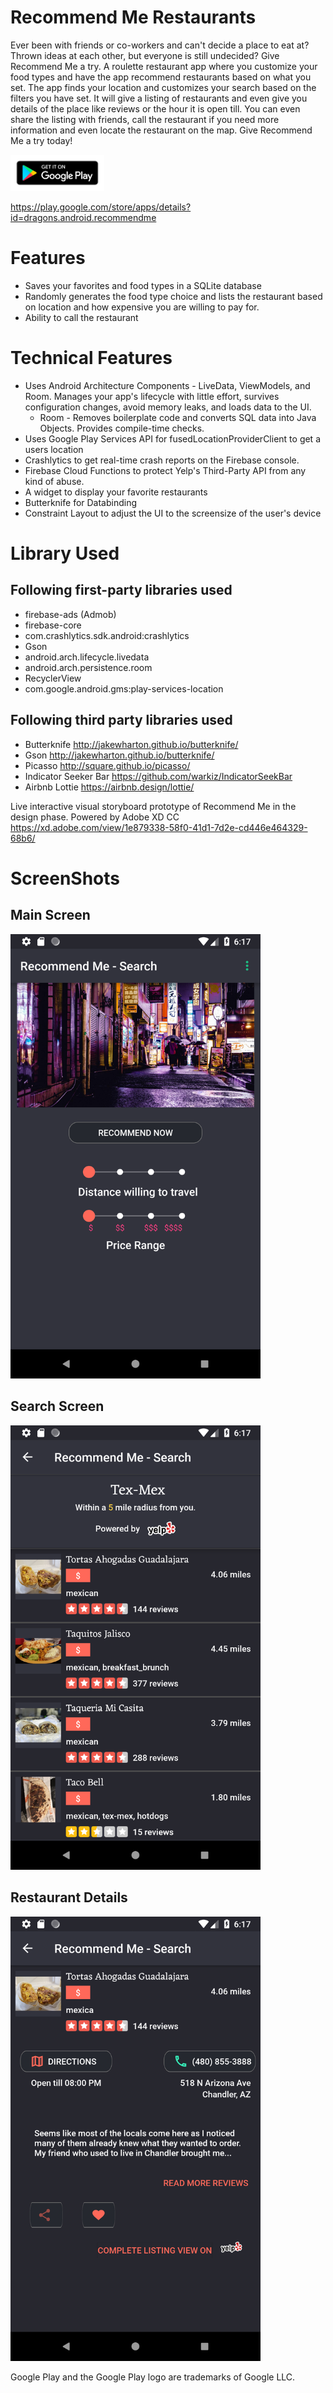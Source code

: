 # Recommend Me Restaurants
Ever been with friends or co-workers and can't decide a place to eat at? Thrown ideas at each other, but everyone is still undecided? Give Recommend Me a try. A roulette restaurant app where you customize your food types and have the app recommend restaurants based on what you set. The app finds your location and customizes your search based on the filters you have set. It will give a listing of restaurants and even give you details of the place like reviews or the hour it is open till. You can even share the listing with friends, call the restaurant if you need more information and even locate the restaurant on the map. Give Recommend Me a try today!

<img src="https://github.com/jgebbeken/RecommendMe/blob/master/google-play-badge.png" width="150">

https://play.google.com/store/apps/details?id=dragons.android.recommendme


# Features
* Saves your favorites and food types in a SQLite database
* Randomly generates the food type choice and lists the restaurant based on location and how expensive you are willing to pay for.
* Ability to call the restaurant 

# Technical Features
* Uses Android Architecture Components - LiveData, ViewModels, and Room. Manages your app's lifecycle with little effort, survives configuration changes, avoid memory leaks, and loads data to the UI.
  * Room - Removes boilerplate code and converts SQL data into Java Objects. Provides compile-time checks.
* Uses Google Play Services API for fusedLocationProviderClient to get a users location
* Crashlytics to get real-time crash reports on the Firebase console.
* Firebase Cloud Functions to protect Yelp's Third-Party API from any kind of abuse.
* A widget to display your favorite restaurants
* Butterknife for Databinding
* Constraint Layout to adjust the UI to the screensize of the user's device


# Library Used

## Following first-party libraries used
* firebase-ads (Admob)
* firebase-core
* com.crashlytics.sdk.android:crashlytics
* Gson
* android.arch.lifecycle.livedata
* android.arch.persistence.room
* RecyclerView
* com.google.android.gms:play-services-location

## Following third party libraries used
* Butterknife http://jakewharton.github.io/butterknife/
* Gson http://jakewharton.github.io/butterknife/
* Picasso http://square.github.io/picasso/
* Indicator Seeker Bar https://github.com/warkiz/IndicatorSeekBar
* Airbnb Lottie https://airbnb.design/lottie/


Live interactive visual storyboard prototype of Recommend Me in the design phase. Powered by Adobe XD CC
https://xd.adobe.com/view/1e879338-58f0-41d1-7d2e-cd446e464329-68b6/



# ScreenShots


## Main Screen
<img src="https://github.com/jgebbeken/RecommendMe/blob/master/Screenshot_1539220639.png" width="400">

## Search Screen

<img src="https://github.com/jgebbeken/RecommendMe/blob/master/Screenshot_1539220649.png" width="400">

## Restaurant Details
<img src="https://github.com/jgebbeken/RecommendMe/blob/master/Screenshot_1539220654.png" width="400">




Google Play and the Google Play logo are trademarks of Google LLC.
